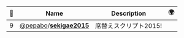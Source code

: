 |:star2: | Name | Description | 🌍|
|---|---|---|---|
|9|[@pepabo](https://github.com/pepabo)/[**sekigae2015**](https://github.com/pepabo/sekigae2015)|席替えスクリプト2015!||

